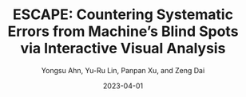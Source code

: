 ---
title: "ESCAPE: Countering Systematic Errors from Machine’s Blind Spots via Interactive Visual Analysis"
collection: publications
permalink: /publication/p7-chi-2023-escape
excerpt: 'This paper is about the number 3. The number 4 is left for future work.'
date: 2023-04-01
venue: 'CHI 2023'
author: 'Yongsu Ahn, Yu-Ru Lin, Panpan Xu, and Zeng Dai'
paperurl: 'http://academicpages.github.io/files/paper3.pdf'
citation: 'Your Name, You. (2015). &quot;Paper Title Number 3.&quot; <i>Journal 1</i>. 1(3).'
---